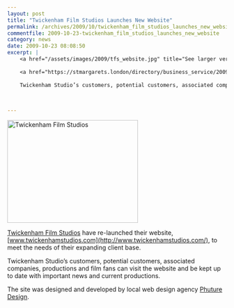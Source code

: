 ```yaml
---
layout: post
title: "Twickenham Film Studios Launches New Website"
permalink: /archives/2009/10/twickenham_film_studios_launches_new_website.html
commentfile: 2009-10-23-twickenham_film_studios_launches_new_website
category: news
date: 2009-10-23 08:08:50
excerpt: |
    <a href="/assets/images/2009/tfs_website.jpg" title="See larger version of - Twickenham Film Studios"><img src="/assets/images/2009/tfs_website_thumb.jpg" width="300" height="236" alt="Twickenham Film Studios" class="photo center" /></a>
    
    <a href="https://stmargarets.london/directory/business_service/200910240404">Twickenham Film Studios</a> have re-launched their website, <a href="http://www.twickenhamstudios.com/,">www.twickenhamstudios.com</a> to meet the needs of their expanding client base.
    
    Twickenham Studio’s customers, potential customers, associated companies, productions and film fans can visit the website and be kept up to date with important news and current productions.
    
    

---
```


<a href="/assets/images/2009/tfs_website.jpg" title="See larger version of - Twickenham Film Studios"><img src="/assets/images/2009/tfs_website_thumb.jpg" width="300" height="236" alt="Twickenham Film Studios" class="photo center" /></a>

[Twickenham Film Studios](https://stmargarets.london/directory/business_service/200910240404) have re-launched their website, [www.twickenhamstudios.com](http://www.twickenhamstudios.com/), to meet the needs of their expanding client base.

Twickenham Studio’s customers, potential customers, associated companies, productions and film fans can visit the website and be kept up to date with important news and current productions.

The site was designed and developed by local web design agency [Phuture Design](https://stmargarets.london/directory/business_service/200810091242).
